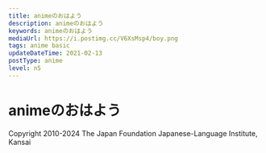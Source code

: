 ```yaml
---
title: animeのおはよう
description: animeのおはよう
keywords: animeのおはよう
mediaUrl: https://i.postimg.cc/V6XsMsp4/boy.png
tags: anime basic
updateDateTime: 2021-02-13
postType: anime
level: n5
---
```


# animeのおはよう

<Grid>
    <Item
      name="boy"
      img="https://i.postimg.cc/V6XsMsp4/boy.png"
      title="おはよう。"
      sound="https://anime-manga.jp/assets/audio/character-expressions/lineup/boy_issei_01.mp3"
    />
    <Item
      name="girl"
      img="https://i.postimg.cc/NG7fjM1j/girl.png"
      title="おはよっ！"
      sound="https://anime-manga.jp/assets/audio/character-expressions/lineup/girl_issei_01.mp3"
    />
    <Item
      name="scrapper"
      img="https://i.postimg.cc/FHqhBJQD/scrapper.png"
      title="よおっ、オッス"
      sound="https://anime-manga.jp/assets/audio/character-expressions/lineup/yarou_issei_01.mp3"
    />
    <Item
      name="samurai"
      img="https://i.postimg.cc/hP2DV5ZF/samurai.png"
      title="ご機嫌いかがでござるか。"
      sound="https://anime-manga.jp/assets/audio/character-expressions/lineup/samurai_issei_01.mp3"
    />
    <Item
      name="old man"
      img="https://i.postimg.cc/xTfjJ2Ry/old-man.png"
      title="おおーようきたのう。"
      sound="https://anime-manga.jp/assets/audio/character-expressions/lineup/ojii_issei_01.mp3"
    />
    <Item
      name="butler"
      img="https://i.postimg.cc/sxyjJdRz/butler.png"
      title="お目覚めはいかがですか、ご主人様。"
      sound="https://anime-manga.jp/assets/audio/character-expressions/lineup/shitsuji_issei_01.mp3"
    />
    <Item
      name="lady"
      img="https://i.postimg.cc/sg1Vm4bM/lady.png"
      title="ごきげんよう。"
      sound="https://anime-manga.jp/assets/audio/character-expressions/lineup/ojou_issei_01.mp3"
    />
    <Item
      name="osakan"
      img="https://i.postimg.cc/KjNZqqZM/osakan.png"
      title="まいど。"
      sound="https://anime-manga.jp/assets/audio/character-expressions/lineup/osakan_issei_01.mp3"
    />
</Grid>

Copyright 2010-2024 The Japan Foundation Japanese-Language Institute, Kansai